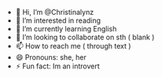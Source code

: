- 👋 Hi, I’m @Christinalynz
- 👀 I’m interested in reading
- 🌱 I’m currently learning English
- 💞️ I’m looking to collaborate on sth ( blank )
- 📫 How to reach me ( through text )
- 😄 Pronouns: she, her
- ⚡ Fun fact: Im an introvert

<!---
Christinalynz/Christinalynz is a ✨ special ✨ repository because its `README.md` (this file) appears on your GitHub profile.
You can click the Preview link to take a look at your changes.
--->
